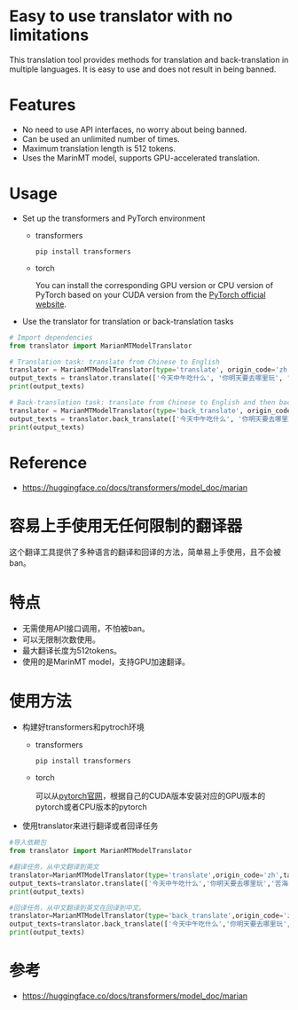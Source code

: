 # Easy to use translator with no limitations
This translation tool provides methods for translation and back-translation in multiple languages. It is easy to use and does not result in being banned.
# Features
- No need to use API interfaces, no worry about being banned.
- Can be used an unlimited number of times.
- Maximum translation length is 512 tokens.
- Uses the MarinMT model, supports GPU-accelerated translation.
# Usage
- Set up the transformers and PyTorch environment
  - transformers
    ```shell
    pip install transformers
    ```
  - torch

    You can install the corresponding GPU version or CPU version of PyTorch based on your CUDA version from the [PyTorch official website](https://pytorch.org/get-started/locally/).

- Use the translator for translation or back-translation tasks

```python
# Import dependencies
from translator import MarianMTModelTranslator

# Translation task: translate from Chinese to English
translator = MarianMTModelTranslator(type='translate', origin_code='zh', target_code='en', device_name='cuda:1', batch_size=20)
output_texts = translator.translate(['今天中午吃什么', '你明天要去哪里玩', '苦海无涯回头是岸'])
print(output_texts)

# Back-translation task: translate from Chinese to English and then back to Chinese
translator = MarianMTModelTranslator(type='back_translate', origin_code='zh', target_code='en', device_name='cuda:1', batch_size=20)
output_texts = translator.back_translate(['今天中午吃什么', '你明天要去哪里玩', '苦海无涯回头是岸'])
print(output_texts)
```
# Reference
- https://huggingface.co/docs/transformers/model_doc/marian



# 容易上手使用无任何限制的翻译器
这个翻译工具提供了多种语言的翻译和回译的方法，简单易上手使用，且不会被ban。

# 特点 
- 无需使用API接口调用，不怕被ban。
- 可以无限制次数使用。
- 最大翻译长度为512tokens。
- 使用的是MarinMT model，支持GPU加速翻译。


# 使用方法
- 构建好transformers和pytroch环境
  - transformers
    ```shell
    pip install transformers
    ```
  - torch
  
    可以从[pytorch官网](https://pytorch.org/get-started/locally/)，根据自己的CUDA版本安装对应的GPU版本的pytorch或者CPU版本的pytorch
- 使用translator来进行翻译或者回译任务
```python
#导入依赖包
from translator import MarianMTModelTranslator

#翻译任务，从中文翻译到英文
translator=MarianMTModelTranslator(type='translate',origin_code='zh',target_code='en'，device_name='cuda:1',batch_size=20)
output_texts=translator.translate(['今天中午吃什么','你明天要去哪里玩','苦海无涯回头是岸'])
print(output_texts)

#回译任务，从中文翻译到英文在回译到中文。
translator=MarianMTModelTranslator(type='back_translate',origin_code='zh',target_code='en',device_name='cuda:1',batch_size=20)
output_texts=translator.back_translate(['今天中午吃什么','你明天要去哪里玩','苦海无涯回头是岸'])
print(output_texts)

```
# 参考
- https://huggingface.co/docs/transformers/model_doc/marian



